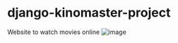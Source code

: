 # django-kinomaster-project
Website to watch movies online
![image](https://user-images.githubusercontent.com/94519241/175890347-ae107261-a7d9-40cf-a33b-98de83e806d6.png)
